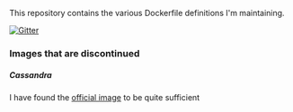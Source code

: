 
This repository contains the various Dockerfile definitions I'm maintaining.

[![Gitter](https://badges.gitter.im/Join%20Chat.svg)](https://gitter.im/itzg/dockerfiles?utm_source=badge&utm_medium=badge&utm_campaign=pr-badge)

### Images that are discontinued

##### Cassandra

I have found the [official image](https://hub.docker.com/_/cassandra/) to be quite sufficient
